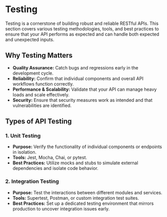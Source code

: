 # Testing

Testing is a cornerstone of building robust and reliable RESTful APIs. This section covers various testing methodologies, tools, and best practices to ensure that your API performs as expected and can handle both expected and unexpected inputs.

## Why Testing Matters

- **Quality Assurance:** Catch bugs and regressions early in the development cycle.
- **Reliability:** Confirm that individual components and overall API workflows function correctly.
- **Performance & Scalability:** Validate that your API can manage heavy loads and scale effectively.
- **Security:** Ensure that security measures work as intended and that vulnerabilities are identified.

## Types of API Testing

### 1. Unit Testing
- **Purpose:** Verify the functionality of individual components or endpoints in isolation.
- **Tools:** Jest, Mocha, Chai, or pytest.
- **Best Practices:** Utilize mocks and stubs to simulate external dependencies and isolate code behavior.

### 2. Integration Testing
- **Purpose:** Test the interactions between different modules and services.
- **Tools:** Supertest, Postman, or custom integration test suites.
- **Best Practices:** Set up a dedicated testing environment that mirrors production to uncover integration issues early.

